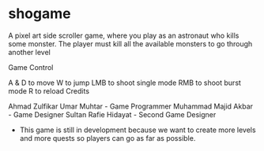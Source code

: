 # shogame

A pixel art side scroller game, where you play as an astronaut who kills some monster. The player must kill all the available monsters to go through another level

Game Control

 A & D to move
W to jump
LMB to shoot single mode
RMB to shoot burst mode
R to reload
Credits 

Ahmad Zulfikar Umar Muhtar - Game Programmer
Muhammad Majid Akbar - Game Designer
Sultan Rafie Hidayat - Second Game Designer
* This game is still in development because we want to create more levels and more quests so players can go as far as possible. 
